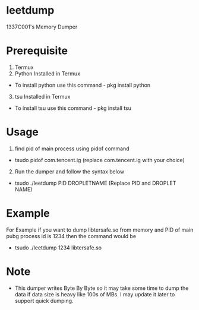 # leetdump
1337C001's Memory Dumper

# Prerequisite
1. Termux
2. Python Installed in Termux
- To install python use this command - pkg install python
3. tsu Installed in Termux
- To install tsu use this command - pkg install tsu

# Usage
1. find pid of main process using pidof command
- tsudo pidof com.tencent.ig (replace com.tencent.ig with your choice)
2. Run the dumper and follow the syntax below
- tsudo ./leetdump PID DROPLETNAME (Replace PID and DROPLET NAME)
# Example
For Example if you want to dump libtersafe.so from memory and PID of main pubg process id is 1234 then the command would be 
- tsudo ./leetdump 1234 libtersafe.so
# Note
- This dumper writes Byte By Byte so it may take some time to dump the data if data size is heavy like 100s of MBs. I may update it later to support quick dumping.
